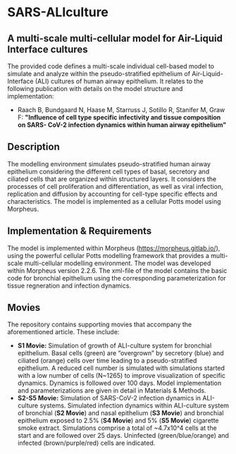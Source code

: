 # SARS-ALIculture

## A multi-scale multi-cellular model for Air-Liquid Interface cultures

The provided code defines a multi-scale individual cell-based model to simulate and analyze within the pseudo-stratified epithelium of Air-Liquid-Interface (ALI) cultures of human airway epithelium. It relates to the following publication with details on the model structure and implementation:
* Raach B, Bundgaard N, Haase M, Starruss J, Sotillo R, Stanifer M, Graw F: **"Influence of cell type specific infectivity and tissue composition on SARS-
CoV-2 infection dynamics within human airway epithelium"**

## Description
The modelling environment simulates pseudo-stratified human airway epithelium considering the different cell types of basal, secretory and ciliated cells that are organized within structured layers. It considers the processes of cell proliferation and differentiation, as well as viral infection, replication and diffusion by accounting for cell-type specific effects and characteristics. The model is implemented as a cellular Potts model using Morpheus. 

## Implementation & Requirements
The model is implemented within Morpheus (https://morpheus.gitlab.io/), using the powerful cellular Potts modelling framework that provides a multi-scale multi-cellular modelling environment. The model was developed within Morpheus version 2.2.6. The xml-file of the model contains the basic code for bronchial epithelium using the corresponding parameterization for tissue regneration and infection dynamics. 

## Movies
The repository contains supporting movies that accompany the aforementioned article. These include:

* **S1 Movie:** Simulation of growth of ALI-culture system for bronchial epithelium. Basal cells (green) are “overgrown” by secretory (blue) and ciliated (orange) cells over time leading to a pseudo-stratified epithelium. A reduced cell number is simulated with simulations started with a low number of cells (N~1265) to improve visualization of specific dynamics. Dynamics is followed over 100 days. Model implementation and parameterizations are given in detail in Materials & Methods.
* **S2-S5 Movie:** Simulation of SARS-CoV-2 infection dynamics in ALI-culture systems. Simulated infection dynamics within ALI-culture system of bronchial (**S2 Movie**) and nasal epithelium (**S3 Movie**) and bronchial epithelium exposed to 2.5% (**S4 Movie**) and 5% (**S5 Movie**) cigarette smoke extract. Simulations comprise a total of ~4.7x10^4 cells at the start and are followed over 25 days. Uninfected (green/blue/orange) and infected (brown/purple/red) cells are indicated.
